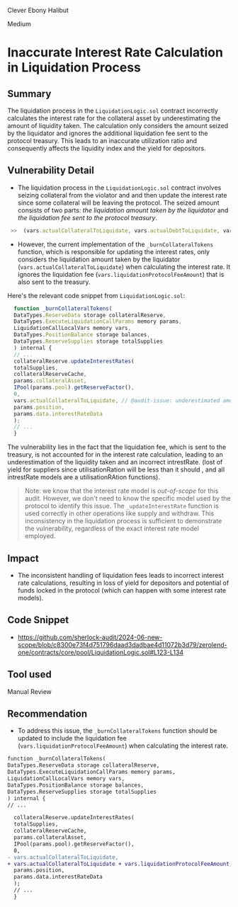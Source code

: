 Clever Ebony Halibut

Medium

# Inaccurate Interest Rate Calculation in Liquidation Process

## Summary

The liquidation process in the `LiquidationLogic.sol` contract incorrectly calculates the interest rate for the collateral asset by underestimating the amount of liquidity taken. The calculation only considers the amount seized by the liquidator and ignores the additional liquidation fee sent to the protocol treasury. This leads to an inaccurate utilization ratio and consequently affects the liquidity index and the yield for depositors.

## Vulnerability Detail

- The liquidation process in the `LiquidationLogic.sol` contract involves seizing collateral from the violator and and then update the interest rate since some collateral will be leaving the protocol. The seized amount consists of two parts: _the liquidation amount taken by the liquidator_ and _the liquidation fee sent to the protocol treasury_.

```js
 >>  (vars.actualCollateralToLiquidate, vars.actualDebtToLiquidate, vars.liquidationProtocolFeeAmount) = _calculateAvailableCollateralToLiquidate(/*prams*/);
```

- However, the current implementation of the `_burnCollateralTokens` function, which is responsible for updating the interest rates, only considers the liquidation amount taken by the liquidator (`vars.actualCollateralToLiquidate`) when calculating the interest rate. It ignores the liquidation fee (`vars.liquidationProtocolFeeAmount`) that is also sent to the treasury.

Here's the relevant code snippet from `LiquidationLogic.sol`:

```js
  function _burnCollateralTokens(
  DataTypes.ReserveData storage collateralReserve,
  DataTypes.ExecuteLiquidationCallParams memory params,
  LiquidationCallLocalVars memory vars,
  DataTypes.PositionBalance storage balances,
  DataTypes.ReserveSupplies storage totalSupplies
  ) internal {
  // ...
  collateralReserve.updateInterestRates(
  totalSupplies,
  collateralReserveCache,
  params.collateralAsset,
  IPool(params.pool).getReserveFactor(),
  0,
  vars.actualCollateralToLiquidate, // @audit-issue: underestimated amount, should include liquidation fee
  params.position,
  params.data.interestRateData
  );
  // ...
  }
```

The vulnerability lies in the fact that the liquidation fee, which is sent to the treasury, is not accounted for in the interest rate calculation, leading to an underestimation of the liquidity taken and an incorrect intrestRate. (lost of yield for suppliers since utilisationRation will be less than it should , and all intrestRate models are a utilisationRAtion functions).

> Note: we know that the interest rate model is _out-of-scope_ for this audit. However, we don't need to know the specific model used by the protocol to identify this issue. The `_updateInterestRate` function is used correctly in other operations like supply and withdraw. This inconsistency in the liquidation process is sufficient to demonstrate the vulnerability, regardless of the exact interest rate model employed.

## Impact

- The inconsistent handling of liquidation fees leads to incorrect interest rate calculations, resulting in loss of yield for depositors and potential of funds locked in the protocol (which can happen with some interest rate models).

## Code Snippet

- https://github.com/sherlock-audit/2024-06-new-scope/blob/c8300e73f4d751796daad3dadbae4d11072b3d79/zerolend-one/contracts/core/pool/LiquidationLogic.sol#L123-L134

## Tool used

Manual Review

## Recommendation

- To address this issue, the `_burnCollateralTokens` function should be updated to include the liquidation fee (`vars.liquidationProtocolFeeAmount`) when calculating the interest rate.

```diff
function _burnCollateralTokens(
DataTypes.ReserveData storage collateralReserve,
DataTypes.ExecuteLiquidationCallParams memory params,
LiquidationCallLocalVars memory vars,
DataTypes.PositionBalance storage balances,
DataTypes.ReserveSupplies storage totalSupplies
) internal {
// ...

  collateralReserve.updateInterestRates(
  totalSupplies,
  collateralReserveCache,
  params.collateralAsset,
  IPool(params.pool).getReserveFactor(),
  0,
- vars.actualCollateralToLiquidate,
+ vars.actualCollateralToLiquidate + vars.liquidationProtocolFeeAmount;
  params.position,
  params.data.interestRateData
  );
  // ...
  }
```